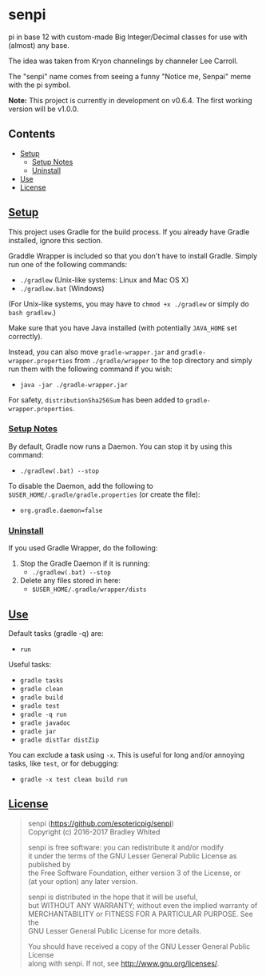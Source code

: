 # senpi
pi in base 12 with custom-made Big Integer/Decimal classes for use with (almost) any base.

The idea was taken from Kryon channelings by channeler Lee Carroll.

The "senpi" name comes from seeing a funny "Notice me, Senpai" meme with the pi symbol.

**Note:** This project is currently in development on v0.6.4.  The first working version will be v1.0.0.

## Contents
- [Setup](#setup)
  - [Setup Notes](#setup-notes)
  - [Uninstall](#uninstall)
- [Use](#use)
- [License](#license)

## [Setup](#contents)
This project uses Gradle for the build process.  If you already have Gradle installed, ignore this section.

Graddle Wrapper is included so that you don't have to install Gradle.  Simply run one of the following commands:
- `./gradlew` (Unix-like systems: Linux and Mac OS X)
- `./gradlew.bat` (Windows)

(For Unix-like systems, you may have to `chmod +x ./gradlew` or simply do `bash gradlew`.)

Make sure that you have Java installed (with potentially `JAVA_HOME` set correctly).

Instead, you can also move `gradle-wrapper.jar` and `gradle-wrapper.properties` from `./gradle/wrapper` to the top directory and simply run them with the following command if you wish:
- `java -jar ./gradle-wrapper.jar`

For safety, `distributionSha256Sum` has been added to `gradle-wrapper.properties`.

### [Setup Notes](#contents)
By default, Gradle now runs a Daemon.  You can stop it by using this command:
- `./gradlew(.bat) --stop`

To disable the Daemon, add the following to `$USER_HOME/.gradle/gradle.properties` (or create the file):
- `org.gradle.daemon=false`

### [Uninstall](#contents)
If you used Gradle Wrapper, do the following:
1. Stop the Gradle Daemon if it is running:
   - `./gradlew(.bat) --stop`
2. Delete any files stored in here:
   - `$USER_HOME/.gradle/wrapper/dists`

## [Use](#contents)
Default tasks (gradle -q) are:
- `run`

Useful tasks:
- `gradle tasks`
- `gradle clean`
- `gradle build`
- `gradle test`
- `gradle -q run`
- `gradle javadoc`
- `gradle jar`
- `gradle distTar distZip`

You can exclude a task using `-x`.  This is useful for long and/or annoying tasks, like `test`, or for debugging:
- `gradle -x test clean build run`

## [License](#contents)
> senpi (https://github.com/esotericpig/senpi)  
> Copyright (c) 2016-2017 Bradley Whited  
> 
> senpi is free software: you can redistribute it and/or modify  
> it under the terms of the GNU Lesser General Public License as published by  
> the Free Software Foundation, either version 3 of the License, or  
> (at your option) any later version.  
> 
> senpi is distributed in the hope that it will be useful,  
> but WITHOUT ANY WARRANTY; without even the implied warranty of  
> MERCHANTABILITY or FITNESS FOR A PARTICULAR PURPOSE.  See the  
> GNU Lesser General Public License for more details.  
> 
> You should have received a copy of the GNU Lesser General Public License  
> along with senpi.  If not, see <http://www.gnu.org/licenses/>.  
